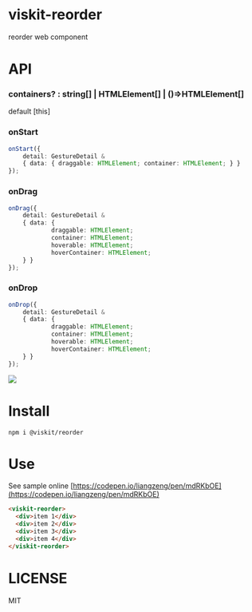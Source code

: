 # viskit-reorder

reorder web component

# API

### containers? : string[] | HTMLElement[] | ()=>HTMLElement[]

default [this]

### onStart

```ts
onStart({
    detail: GestureDetail &
    { data: { draggable: HTMLElement; container: HTMLElement; } }
});
```

### onDrag

```ts
onDrag({
    detail: GestureDetail &
    { data: {
            draggable: HTMLElement;
            container: HTMLElement;
            hoverable: HTMLElement;
            hoverContainer: HTMLElement;
    } }
});
```

### onDrop

```ts
onDrop({
    detail: GestureDetail &
    { data: {
            draggable: HTMLElement;
            container: HTMLElement;
            hoverable: HTMLElement;
            hoverContainer: HTMLElement;
    } }
});
```

![](https://raw.githubusercontent.com/viskit/viskit-reorder/main/show.gif)

# Install

    npm i @viskit/reorder

# Use

See sample online [https://codepen.io/liangzeng/pen/mdRKbOE](https://codepen.io/liangzeng/pen/mdRKbOE)

```html
<viskit-reorder>
  <div>item 1</div>
  <div>item 2</div>
  <div>item 3</div>
  <div>item 4</div>
</viskit-reorder>
```

# LICENSE

MIT
